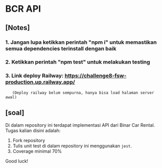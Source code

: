# BCR API

## [Notes]
### 1. Jangan lupa ketikkan perintah "npm i" untuk memastikan semua dependencies terinstall dengan baik
### 2. Ketikkan perintah "npm test" untuk melakukan testing
### 3. Link deploy Railway: https://challenge8-fsw-production.up.railway.app/  
       (Deploy railway belum sempurna, hanya bisa load halaman server awal)


## [soal]
Di dalam repository ini terdapat implementasi API dari Binar Car Rental.
Tugas kalian disini adalah:
1. Fork repository
2. Tulis unit test di dalam repository ini menggunakan `jest`.
3. Coverage minimal 70%

Good luck!

